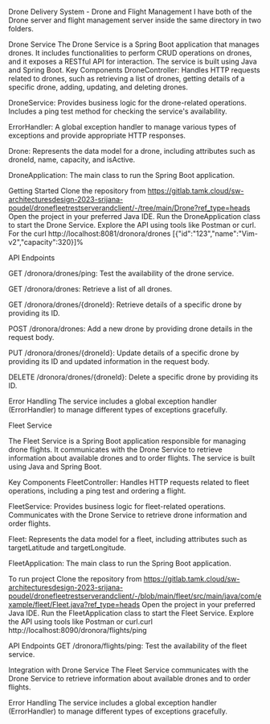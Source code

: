 
Drone Delivery System - Drone and Flight Management
I have both of the Drone server and flight management server inside the same directory in two folders.

Drone Service
The Drone Service is a Spring Boot application that manages drones. It includes functionalities to perform CRUD operations on drones, and it exposes a RESTful API for interaction. The service is built using Java and Spring Boot.
Key Components
DroneController: Handles HTTP requests related to drones, such as retrieving a list of drones, getting details of a specific drone, adding, updating, and deleting drones.

DroneService: Provides business logic for the drone-related operations. Includes a ping test method for checking the service's availability.

ErrorHandler: A global exception handler to manage various types of exceptions and provide appropriate HTTP responses.

Drone: Represents the data model for a drone, including attributes such as droneId, name, capacity, and isActive.

DroneApplication: The main class to run the Spring Boot application.

Getting Started
Clone the repository from https://gitlab.tamk.cloud/sw-architecturesdesign-2023-srijana-poudel/dronefleetrestserverandclient/-/tree/main/Drone?ref_type=heads
Open the project in your preferred Java IDE.
Run the DroneApplication class to start the Drone Service.
Explore the API using tools like Postman or curl. 
For the curl http://localhost:8081/dronora/drones
[{"id":"123","name":"Vim-v2","capacity":320}]% 


API Endpoints

GET /dronora/drones/ping: Test the availability of the drone service.

GET /dronora/drones: Retrieve a list of all drones.

GET /dronora/drones/{droneId}: Retrieve details of a specific drone by providing its ID.

POST /dronora/drones: Add a new drone by providing drone details in the request body.

PUT /dronora/drones/{droneId}: Update details of a specific drone by providing its ID and updated information in the request body.

DELETE /dronora/drones/{droneId}: Delete a specific drone by providing its ID.

Error Handling
The service includes a global exception handler (ErrorHandler) to manage different types of exceptions gracefully.

Fleet Service

The Fleet Service is a Spring Boot application responsible for managing drone flights. It communicates with the Drone Service to retrieve information about available drones and to order flights. The service is built using Java and Spring Boot.

Key Components
FleetController: Handles HTTP requests related to fleet operations, including a ping test and ordering a flight.

FleetService: Provides business logic for fleet-related operations. Communicates with the Drone Service to retrieve drone information and order flights.

Fleet: Represents the data model for a fleet, including attributes such as targetLatitude and targetLongitude.

FleetApplication: The main class to run the Spring Boot application.

To run project
Clone the repository from https://gitlab.tamk.cloud/sw-architecturesdesign-2023-srijana-poudel/dronefleetrestserverandclient/-/blob/main/fleet/src/main/java/com/example/fleet/Fleet.java?ref_type=heads
Open the project in your preferred Java IDE.
Run the FleetApplication class to start the Fleet Service.
Explore the API using tools like Postman or curl.curl http://localhost:8090/dronora/flights/ping

API Endpoints
GET /dronora/flights/ping: Test the availability of the fleet service.

Integration with Drone Service
The Fleet Service communicates with the Drone Service to retrieve information about available drones and to order flights.

Error Handling
The service includes a global exception handler (ErrorHandler) to manage different types of exceptions gracefully.






